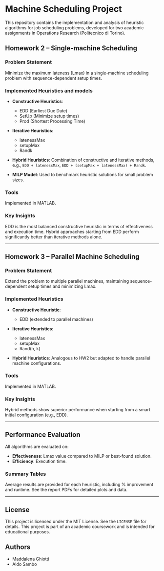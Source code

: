 # Machine Scheduling Project

This repository contains the implementation and analysis of heuristic algorithms for job scheduling problems, developed for two academic assignments in Operations Research (Politecnico di Torino).

## Homework 2 – Single-machine Scheduling

### Problem Statement
Minimize the maximum lateness (Lmax) in a single-machine scheduling problem with sequence-dependent setup times.

### Implemented Heuristics and models
- **Constructive Heuristics**:
  - EDD (Earliest Due Date)
  - SetUp (Minimize setup times)
  - Prod (Shortest Processing Time)

- **Iterative Heuristics**:
  - latenessMax
  - setupMax
  - Randk

- **Hybrid Heuristics**: Combination of constructive and iterative methods, e.g., `EDD + latenessMax`, `EDD + (setupMax + latenessMax) + Randk`.

- **MILP Model**: Used to benchmark heuristic solutions for small problem sizes.

### Tools
Implemented in MATLAB.

### Key Insights
EDD is the most balanced constructive heuristic in terms of effectiveness and execution time. Hybrid approaches starting from EDD perform significantly better than iterative methods alone.

---

## Homework 3 – Parallel Machine Scheduling

### Problem Statement
Extend the problem to multiple parallel machines, maintaining sequence-dependent setup times and minimizing Lmax.

### Implemented Heuristics
- **Constructive Heuristic**:
  - EDD (extended to parallel machines)

- **Iterative Heuristics**:
  - latenessMax
  - setupMax
  - Rand(h, k)

- **Hybrid Heuristics**: Analogous to HW2 but adapted to handle parallel machine configurations.

### Tools
Implemented in MATLAB.

### Key Insights
Hybrid methods show superior performance when starting from a smart initial configuration (e.g., EDD).

---

## Performance Evaluation
All algorithms are evaluated on:
- **Effectiveness**: Lmax value compared to MILP or best-found solution.
- **Efficiency**: Execution time.

### Summary Tables
Average results are provided for each heuristic, including % improvement and runtime. See the report PDFs for detailed plots and data.

---

## License
This project is licensed under the MIT License. See the `LICENSE` file for details.
This project is part of an academic coursework and is intended for educational purposes.

## Authors
- Maddalena Ghiotti
- Aldo Sambo
